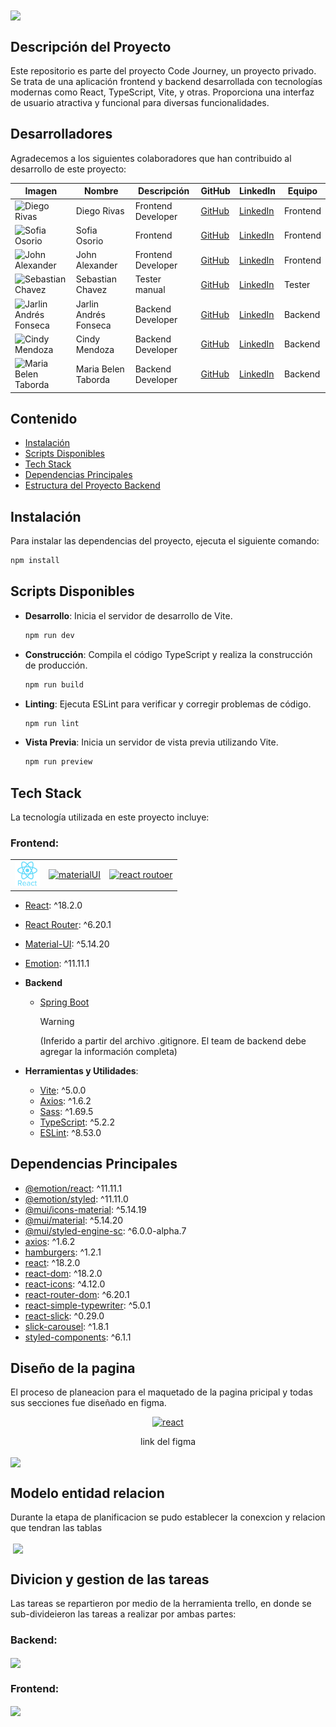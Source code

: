 <img src="https://github.com/SofiDevO/proyecto--fullstack/assets/149741364/7e5980ba-a1d5-4f4e-b72c-0f335c4d092f" align="center">

## Descripción del Proyecto

Este repositorio es parte del proyecto Code Journey, un proyecto privado. Se trata de una aplicación frontend y backend desarrollada con tecnologías modernas como React, TypeScript, Vite, y otras. Proporciona una interfaz de usuario atractiva y funcional para diversas funcionalidades.


## Desarrolladores

Agradecemos a los siguientes colaboradores que han contribuido al desarrollo de este proyecto:

| Imagen                                                                                  | Nombre                | Descripción        | GitHub                                     | LinkedIn                                                                        | Equipo   |
| --------------------------------------------------------------------------------------- | --------------------- | ------------------ | ------------------------------------------ | ------------------------------------------------------------------------------- | -------- |
| <img src="https://github.com/DiegoRivasDev.png" width="50" alt="Diego Rivas">           | Diego Rivas           | Frontend Developer | [GitHub](https://github.com/DiegoRivasDev) | [LinkedIn](https://www.linkedin.com/in/diego-rivas-96215129a/)                  | Frontend |
| <img src="https://github.com/SofiDevO.png" width="50" alt="Sofia Osorio">               | Sofia Osorio          | Frontend           | [GitHub](https://github.com/SofiDevO)      | [LinkedIn](https://www.linkedin.com/in/sofidev/)                                | Frontend |
| <img src="https://github.com/cotamo1901.png" width="50" alt="John Alexander">           | John Alexander        | Frontend Developer | [GitHub](https://github.com/cotamo1901)    | [LinkedIn](https://www.linkedin.com/in/john-alexander-cotamo-molina-463005144/) | Frontend |
| <img src="https://github.com/sexga.png" width="50" alt="Sebastian Chavez">              | Sebastian Chavez      | Tester manual      | [GitHub](https://github.com/sexga)         | [LinkedIn](https://www.linkedin.com/in/sebastianxgabriel/)                      | Tester   |
| <img src="https://github.com/JarlinFonseca.png" width="50" alt="Jarlin Andrés Fonseca"> | Jarlin Andrés Fonseca | Backend Developer  | [GitHub](https://github.com/JarlinFonseca) | [LinkedIn](https://www.linkedin.com/in/jarlin-andres-fonseca-bermon-58341523b/) | Backend  |
| <img src="https://github.com/CindyMendoza.png" width="50" alt="Cindy Mendoza">          | Cindy Mendoza         | Backend Developer  | [GitHub](https://github.com/CindyMendoza)  | [LinkedIn](https://www.linkedin.com/in/mendozacindy/)                           | Backend  |
| <img src="https://github.com/Belentaborda.png" width="50" alt="Maria Belen Taborda">    | Maria Belen Taborda   | Backend Developer  | [GitHub](https://github.com/Belentaborda)  | [LinkedIn](https://www.linkedin.com/in/mbelen-taborda/)                         | Backend  |



  ## Contenido

- [Instalación](#instalación)
- [Scripts Disponibles](#scripts-disponibles)
- [Tech Stack](#tech-stack)
- [Dependencias Principales](#dependencias-principales)
- [Estructura del Proyecto Backend](#estructura-del-proyecto-backend)

## Instalación

Para instalar las dependencias del proyecto, ejecuta el siguiente comando:

```bash
npm install
```

## Scripts Disponibles

- **Desarrollo**: Inicia el servidor de desarrollo de Vite.

  ```bash
  npm run dev
  ```

- **Construcción**: Compila el código TypeScript y realiza la construcción de producción.

  ```bash
  npm run build
  ```

- **Linting**: Ejecuta ESLint para verificar y corregir problemas de código.

  ```bash
  npm run lint
  ```

- **Vista Previa**: Inicia un servidor de vista previa utilizando Vite.
  ```bash
  npm run preview
  ```

## Tech Stack

La tecnología utilizada en este proyecto incluye:

### **Frontend**:

|                                                                                                                                                                                                                         |                                                                                                                                                                                                   |                                                                                                                                                                                       |
| ----------------------------------------------------------------------------------------------------------------------------------------------------------------------------------------------------------------------- | ------------------------------------------------------------------------------------------------------------------------------------------------------------------------------------------------- | ------------------------------------------------------------------------------------------------------------------------------------------------------------------------------------- |
| <a href="https://reactjs.org/" target="_blank" rel="noreferrer"> <img src="https://raw.githubusercontent.com/devicons/devicon/master/icons/react/react-original-wordmark.svg" alt="react" width="40" height="40"/> </a> | <a href="https://reactjs.org/" target="_blank" rel="noreferrer"> <img src="https://reactrouter.com/_brand/react-router-stacked-color-inverted.png" alt="materialUI" width="40" height="40"/> </a> | <a href="https://reactjs.org/" target="_blank" rel="noreferrer"> <img src="https://cdn.worldvectorlogo.com/logos/material-ui-1.svg" alt="react routoer" width="40" height="40"/> </a> |

- [React](https://www.npmjs.com/package/react): ^18.2.0
- [React Router](https://www.npmjs.com/package/react-router-dom): ^6.20.1
- [Material-UI](https://www.npmjs.com/package/@mui/material): ^5.14.20
- [Emotion](https://www.npmjs.com/package/@emotion/react): ^11.11.1

- **Backend**

  - [Spring Boot](https://spring.io/projects/spring-boot)
    > [!WARNING]
    > (Inferido a partir del archivo .gitignore. El team de backend debe agregar la información completa)

- **Herramientas y Utilidades**:
  - [Vite](https://www.npmjs.com/package/vite): ^5.0.0
  - [Axios](https://www.npmjs.com/package/axios): ^1.6.2
  - [Sass](https://www.npmjs.com/package/sass): ^1.69.5
  - [TypeScript](https://www.npmjs.com/package/typescript): ^5.2.2
  - [ESLint](https://www.npmjs.com/package/eslint): ^8.53.0

## Dependencias Principales

- [@emotion/react](https://www.npmjs.com/package/@emotion/react): ^11.11.1
- [@emotion/styled](https://www.npmjs.com/package/@emotion/styled): ^11.11.0
- [@mui/icons-material](https://www.npmjs.com/package/@mui/icons-material): ^5.14.19
- [@mui/material](https://www.npmjs.com/package/@mui/material): ^5.14.20
- [@mui/styled-engine-sc](https://www.npmjs.com/package/@mui/styled-engine-sc): ^6.0.0-alpha.7
- [axios](https://www.npmjs.com/package/axios): ^1.6.2
- [hamburgers](https://www.npmjs.com/package/hamburgers): ^1.2.1
- [react](https://www.npmjs.com/package/react): ^18.2.0
- [react-dom](https://www.npmjs.com/package/react-dom): ^18.2.0
- [react-icons](https://www.npmjs.com/package/react-icons): ^4.12.0
- [react-router-dom](https://www.npmjs.com/package/react-router-dom): ^6.20.1
- [react-simple-typewriter](https://www.npmjs.com/package/react-simple-typewriter): ^5.0.1
- [react-slick](https://www.npmjs.com/package/react-slick): ^0.29.0
- [slick-carousel](https://www.npmjs.com/package/slick-carousel): ^1.8.1
- [styled-components](https://www.npmjs.com/package/styled-components): ^6.1.1

## Diseño de la pagina

El proceso de planeacion para el maquetado de la pagina pricipal y todas sus secciones fue diseñado en figma.

<div align="center">

<a href="https://www.figma.com/file/hBMoA4veWOoW17lF9ptEdJ/CodeJourney?type=design&node-id=0-1&mode=design" target="_blank" rel="noreferrer"> <img src="https://upload.wikimedia.org/wikipedia/commons/thumb/3/33/Figma-logo.svg/1667px-Figma-logo.svg.png" alt="react" width="60" height="70"/> </a>

link del figma 
</div>


<img src="![2-figma](https://github.com/SofiDevO/proyecto--fullstack/assets/149741364/86ea4c2a-eb47-4f6e-ba09-9ad93f26c1be)" align="center">


## Modelo entidad relacion

Durante la etapa de planificacion se pudo establecer la conexcion y relacion que tendran las tablas

<img src="" align="center">

<img src="![3-Diagrama_de_flujo_backend](https://github.com/SofiDevO/proyecto--fullstack/assets/149741364/86d3dce0-3526-4df1-b7fa-cc3e9fa1f680)" align="center">

## Divicion y gestion de las tareas

Las tareas se repartieron por medio de la herramienta trello, en donde se sub-divideieron las tareas a realizar por ambas partes:

### Backend:

<img src="![4-backend-trello](https://github.com/SofiDevO/proyecto--fullstack/assets/149741364/047ed5ba-9ac4-40bb-892b-332f4596ec73)" align="center">

### Frontend:

<img src="![5-frontend-trello](https://github.com/SofiDevO/proyecto--fullstack/assets/149741364/8e8764df-b97b-4554-a0df-ddf43c460573)" align="center">


